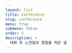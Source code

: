 ```yaml
---
layout: list
title: Conference
slug: conference
menu: true
submenu: false
order: 5
description: >
  대회 후 느낀점과 경험을 적은 글
---
```


